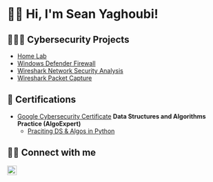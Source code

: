 <h1>👋🏻 Hi, I'm Sean Yaghoubi! 
  
<h2>👨🏻‍💻 Cybersecurity Projects</h2>

  - [Home Lab](https://github.com/Yagoobz/HomeLab)
  - [Windows Defender Firewall](...)
  - [Wireshark Network Security Analysis](...)
  - [Wireshark Packet Capture](...)    
    
<h2>📄 Certifications</h2>

- [Google Cybersecurity Certificate](https://www.credly.com/badges/01d71e21-671e-45c5-8a4a-b3267e4dab57/linked_in_profile)
  <b>Data Structures and Algorithms Practice (AlgoExpert)</b>
  - [Praciting DS & Algos in Python](https://github.com/joshmadakor1/Algorithms-Practice)

<h2>🤳🏻 Connect with me</h2>

[<img align="left" alt="SeanYaghoubi | LinkedIn" width="22px" src="https://cdn.jsdelivr.net/npm/simple-icons@v3/icons/linkedin.svg" />][linkedin]

[linkedin]: https://www.linkedin.com/in/sean-yaghoubi-87b5a5227/
